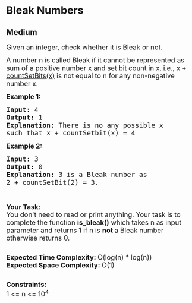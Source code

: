 # Bleak Numbers
## Medium 
<div class="problem-statement">
                <p></p><p><span style="font-size:18px">Given an integer, check whether it is Bleak or not. </span></p>

<p><span style="font-size:18px">A number n is called Bleak if it cannot be represented as sum of a positive number x and set bit count in x, i.e., x + <a href="http://www.geeksforgeeks.org/count-set-bits-in-an-integer/" target="_blank">countSetBits(x)</a> is not equal to n for any non-negative number x.</span></p>

<p><span style="font-size:18px"><strong>Example 1:</strong></span></p>

<pre><span style="font-size:18px"><strong>Input: </strong>4
<strong>Output: </strong>1
<strong>Explanation: </strong>There is no any possible x
such that x + countSetbit(x) = 4</span>
</pre>

<p><span style="font-size:18px"><strong>Example 2:</strong></span></p>

<pre><span style="font-size:18px"><strong>Input:</strong>&nbsp;3
<strong>Output: </strong>0
<strong>Explanation:</strong>&nbsp;3 is a Bleak number as 
2 + countSetBit(2) = 3.</span>
</pre>

<p>&nbsp;</p>

<p><span style="font-size:18px"><strong>Your Task:</strong><br>
You don't need to read or print anything. Your task is to complete the function&nbsp;<strong>is_bleak()</strong>&nbsp;which takes n as input parameter and returns 1 if&nbsp;n is <strong>not </strong>a Bleak number otherwise returns 0.</span><br>
&nbsp;</p>

<p><span style="font-size:18px"><strong>Expected Time Complexity:&nbsp;</strong>O(log(n) * log(n))<br>
<strong>Expected Space Complexity: </strong>O(1)</span><br>
&nbsp;</p>

<p><span style="font-size:18px"><strong>Constraints:</strong><br>
1 &lt;= n &lt;= 10<sup>4</sup></span></p>
 <p></p>
            </div>